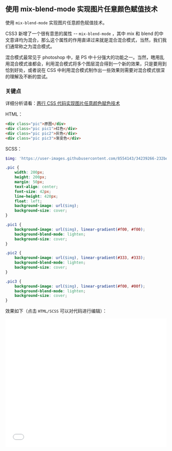 ## 使用 mix-blend-mode 实现图片任意颜色赋值技术

使用 `mix-blend-mode` 实现图片任意颜色赋值技术。

CSS3 新增了一个很有意思的属性 -- `mix-blend-mode` ，其中 mix 和 blend 的中文意译均为混合，那么这个属性的作用直译过来就是混合混合模式，当然，我们我们通常称之为混合模式。

混合模式最常见于 photoshop 中，是 PS 中十分强大的功能之一。当然，瞎用乱用混合模式谁都会，利用混合模式将多个图层混合得到一个新的效果，只是要用到恰到好处，或者说在 CSS 中利用混合模式制作出一些效果则需要对混合模式很深的理解及不断的尝试。


### 关键点

详细分析请看：[两行 CSS 代码实现图片任意颜色赋色技术](https://www.cnblogs.com/coco1s/p/8080211.html)

HTML：

```html
<div class="pic">原图</div>
<div class="pic pic1">红色</div>
<div class="pic pic2">灰色</div>
<div class="pic pic3">渐变色</div>
```

SCSS：
```scss
$img: 'https://user-images.githubusercontent.com/8554143/34239266-232bdfc0-e641-11e7-8792-408782aaa78e.png';

.pic {
    width: 200px;
    height: 200px;
    margin: 50px;
    text-align: center;
    font-size: 42px;
    line-height: 420px;
    float: left;
    background-image: url($img);
    background-size: cover;
}

.pic1 {
    background-image: url($img), linear-gradient(#f00, #f00);
    background-blend-mode: lighten;
    background-size: cover;
}

.pic2 {
    background-image: url($img), linear-gradient(#333, #333);
    background-blend-mode: lighten;
    background-size: cover;
}

.pic3 {
    background-image: url($img), linear-gradient(#f00, #00f);
    background-blend-mode: lighten;
    background-size: cover;
}
```

效果如下（点击 `HTML/SCSS` 可以对代码进行编辑）：

<iframe height='400' scrolling='no' title='纯色图片赋色技术尝试' src='//codepen.io/Chokcoco/embed/rpLryX/?height=265&theme-id=0&default-tab=result' frameborder='no' allowtransparency='true' allowfullscreen='true' style='width: 100%;'>See the Pen <a href='https://codepen.io/Chokcoco/pen/rpLryX/'>纯色图片赋色技术尝试</a> by Chokcoco (<a href='https://codepen.io/Chokcoco'>@Chokcoco</a>) on <a href='https://codepen.io'>CodePen</a>.
</iframe>